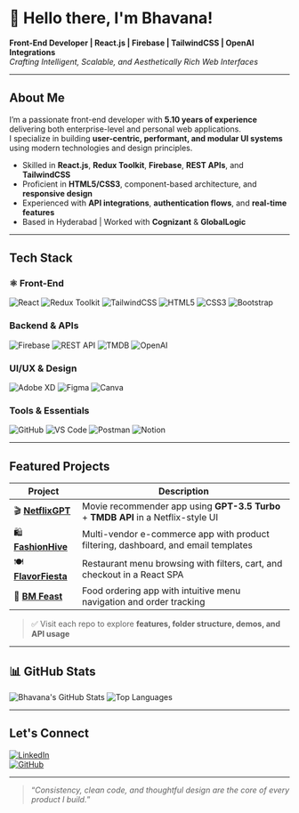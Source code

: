 # 👋 Hello there, I'm Bhavana!

 **Front-End Developer | React.js | Firebase | TailwindCSS | OpenAI Integrations**  
 *Crafting Intelligent, Scalable, and Aesthetically Rich Web Interfaces*

---

##  About Me

I’m a passionate front-end developer with **5.10 years of experience** delivering both enterprise-level and personal web applications.  
I specialize in building **user-centric, performant, and modular UI systems** using modern technologies and design principles.

-  Skilled in **React.js**, **Redux Toolkit**, **Firebase**, **REST APIs**, and **TailwindCSS**
-  Proficient in **HTML5/CSS3**, component-based architecture, and **responsive design**
-  Experienced with **API integrations**, **authentication flows**, and **real-time features**
-  Based in Hyderabad | Worked with **Cognizant** & **GlobalLogic**

---

##  Tech Stack

### ⚛️ Front-End
![React](https://img.shields.io/badge/-React-61DAFB?style=flat&logo=react)
![Redux Toolkit](https://img.shields.io/badge/-Redux_Toolkit-764ABC?style=flat&logo=redux)
![TailwindCSS](https://img.shields.io/badge/-TailwindCSS-38B2AC?style=flat&logo=tailwind-css)
![HTML5](https://img.shields.io/badge/-HTML5-E34F26?style=flat&logo=html5)
![CSS3](https://img.shields.io/badge/-CSS3-1572B6?style=flat&logo=css3)
![Bootstrap](https://img.shields.io/badge/-Bootstrap-563D7C?style=flat&logo=bootstrap)

###  Backend & APIs
![Firebase](https://img.shields.io/badge/-Firebase-FFCA28?style=flat&logo=firebase)
![REST API](https://img.shields.io/badge/-REST_API-6E6E6E?style=flat)
![TMDB](https://img.shields.io/badge/-TMDB_API-01B4E4?style=flat)
![OpenAI](https://img.shields.io/badge/-OpenAI-412991?style=flat&logo=openai)

###  UI/UX & Design
![Adobe XD](https://img.shields.io/badge/-Adobe_XD-FF61F6?style=flat&logo=adobe-xd)
![Figma](https://img.shields.io/badge/-Figma-F24E1E?style=flat&logo=figma)
![Canva](https://img.shields.io/badge/-Canva-00C4CC?style=flat&logo=canva)

###  Tools & Essentials
![GitHub](https://img.shields.io/badge/-GitHub-181717?style=flat&logo=github)
![VS Code](https://img.shields.io/badge/-VSCode-007ACC?style=flat&logo=visual-studio-code)
![Postman](https://img.shields.io/badge/-Postman-FF6C37?style=flat&logo=postman)
![Notion](https://img.shields.io/badge/-Notion-000000?style=flat&logo=notion)

---

##  Featured Projects

| Project | Description |
|--------|-------------|
| 🎬 [**NetflixGPT**](https://github.com/UrsrulyBhavana/Netflix-UI-with-OpenAI-GPT-Powered-Recommendations) | Movie recommender app using **GPT-3.5 Turbo** + **TMDB API** in a Netflix-style UI |
| 🛍️ [**FashionHive**](https://github.com/UrsrulyBhavana/FashionHive-Modern-Fashion-E-Commerce-Web-App) | Multi-vendor e-commerce app with product filtering, dashboard, and email templates |
| 🍽️ [**FlavorFiesta**](https://github.com/UrsrulyBhavana/FlavorFiesta-Food-Ordering-App) | Restaurant menu browsing with filters, cart, and checkout in a React SPA |
| 🍔 [**BM Feast**](https://github.com/UrsrulyBhavana/BM-Feast-Online-Delivery-App) | Food ordering app with intuitive menu navigation and order tracking |

> ✅ Visit each repo to explore **features, folder structure, demos, and API usage**

---

## 📊 GitHub Stats

![Bhavana's GitHub Stats](https://github-readme-stats.vercel.app/api?username=UrstrulyBhavana&show_icons=true&theme=radical&count_private=true)
![Top Languages](https://github-readme-stats.vercel.app/api/top-langs/?username=UrstrulyBhavana&layout=compact&theme=radical)

---

##  Let's Connect

[![LinkedIn](https://img.shields.io/badge/-LinkedIn-0A66C2?style=flat&logo=linkedin&logoColor=white)](https://linkedin.com/in/bhavana-bm)  
[![GitHub](https://img.shields.io/badge/-GitHub-181717?style=flat&logo=github)](https://github.com/UrstrulyBhavana)

---

> “*Consistency, clean code, and thoughtful design are the core of every product I build.*”
